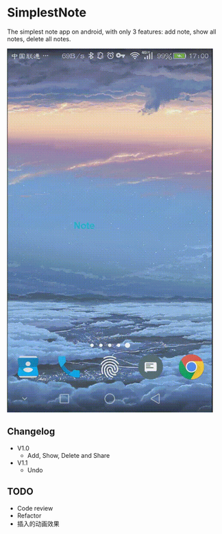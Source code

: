 # SimplestNote
The simplest note app on android, with only 3 features: add note, show all notes, delete all notes.

![snap](https://raw.githubusercontent.com/zYeoman/SimplestNote/master/snap.gif)

## Changelog
* V1.0
    * Add, Show, Delete and Share
* V1.1
    * Undo

## TODO
* Code review
* Refactor
* 插入的动画效果

